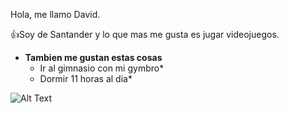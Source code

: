 Hola, me llamo David.

👍Soy de Santander y lo que mas me gusta es jugar videojuegos.

* **Tambien me gustan estas cosas**
  * Ir al gimnasio con mi gymbro*
  * Dormir 11 horas al dia*
  
![Alt Text](https://th.bing.com/th/id/OIP.59Kb9IhhCHrKVbvZoSCEpAHaHa?w=170&h=180&c=7&r=0&o=5&pid=1.7)

